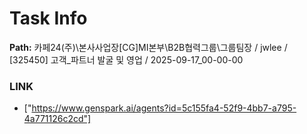 # Task Info

**Path:** 카페24(주)\본사사업장\[CG]MI본부\B2B협력그룹\그룹팀장 / jwlee / [325450] 고객_파트너 발굴 및 영업 / 2025-09-17_00-00-00

### LINK
- ["https://www.genspark.ai/agents?id=5c155fa4-52f9-4bb7-a795-4a771126c2cd"]

